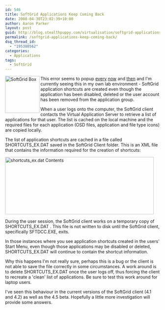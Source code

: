 ```yaml
---
id: 546
title: SoftGrid Applications Keep Coming Back
date: 2008-04-30T23:02:39+10:00
author: Aaron Parker
layout: post
guid: http://blog.stealthpuppy.com/virtualisation/softgrid-applications-keep-coming-back
permalink: /softgrid-applications-keep-coming-back/
dsq_thread_id:
  - "195380562"
categories:
  - Applications
tags:
  - SoftGrid
---
```

<img border="0" alt="SoftGrid Box" align="left" src="https://stealthpuppy.com/media/2008/04/softgridbox.png" width="112" height="120" />This error seems to popup [every](http://www.softgridguru.com/viewtopic.php?t=2493&highlight=shortcutsex+dat) [now](http://www.softgridguru.com/viewtopic.php?t=2184&highlight=icons) and [then](http://www.softgridguru.com/viewtopic.php?t=2323) and I'm currently seeing this in my own lab environment - SoftGrid application shortcuts are created even though the application has been disabled, deleted or the user account has been removed from the application group.

When a user logs onto the computer, the SoftGrid client contacts the Virtual Application Server to retrieve a list of applications for that user. The list is cached on the local machine and the required files for each application (OSD files, application and file type icons) are copied locally.

The list of application shortcuts are cached in a file called SHORTCUTS_EX.DAT saved in the SoftGrid Client folder. This is an XML file that contains the information required for the creation of shortcuts:

<img border="0" alt="shortcuts_ex.dat Contents" src="https://stealthpuppy.com/media/2008/04/shortcuts-exdatfilecontents.png" width="484" height="186" /> 

During the user session, the SoftGrid client works on a temporary copy of SHORTCUTS_EX.DAT . This file is not written to disk until the SoftGrid client, specifically SFTDCC.EXE, exits.

In those instances where you see application shortcuts created in the users' Start Menu, even though those applications may be disabled or deleted, SHORTCUTS_EX.DAT will continue to contain the shortcut information. 

Why this happens I'm not really sure, perhaps this is a bug or the client is not able to save the file correctly in some circumstances. A work around is to delete SHORTCUTS_EX.DAT once the user logs off, thus forcing the client to recreate a 'clean' list of applications. Be sure to test this work around for laptop users.

I've seen this behaviour in the current versions of the SoftGrid client (4.1 and 4.2) as well as the 4.5 beta. Hopefully a little more investigation will provide some answers.